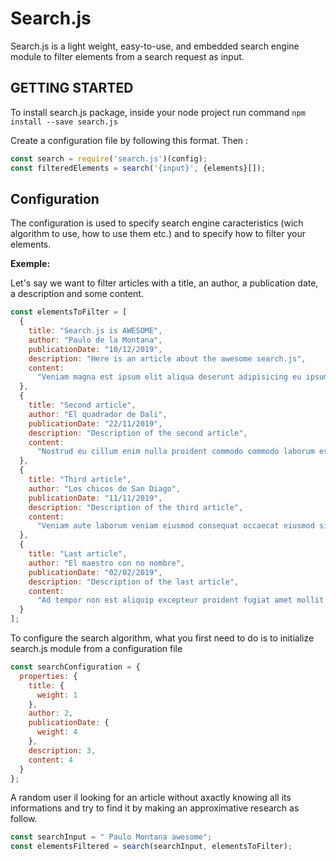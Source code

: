 # Search.js

Search.js is a light weight, easy-to-use, and embedded search engine module to filter elements from a search request as input.

## GETTING STARTED

To install search.js package, inside your node project run command `npm install --save search.js`

Create a configuration file by following this format. Then :

```js
const search = require('search.js')(config);
const filteredElements = search('{input}', {elements}[]);
```

## Configuration

The configuration is used to specify search engine caracteristics (wich algorithm to use, how to use them etc.) and to specify how to filter your elements.

**Exemple:**

Let's say we want to filter articles with a title, an author, a publication date, a description and some content.

```js
const elementsToFilter = [
  {
    title: "Search.js is AWESOME",
    author: "Paulo de la Montana",
    publicationDate: "10/12/2019",
    description: "Here is an article about the awesome search.js",
    content:
      "Veniam magna est ipsum elit aliqua deserunt adipisicing eu ipsum incididunt sint ut. Occaecat et nulla anim sunt velit laborum mollit dolore. Nostrud nisi culpa commodo ullamco qui. Deserunt est adipisicing aute id. Id sunt adipisicing amet incididunt ea quis sint mollit qui."
  },
  {
    title: "Second article",
    author: "El quadrador de Dali",
    publicationDate: "22/11/2019",
    description: "Description of the second article",
    content:
      "Nostrud eu cillum enim nulla proident commodo commodo laborum est nostrud proident tempor fugiat officia. Nisi dolor consequat labore adipisicing culpa magna. Nostrud do id amet est Lorem. Veniam qui amet proident aute sunt et adipisicing et eu incididunt eu laboris dolor consectetur."
  },
  {
    title: "Third article",
    author: "Los chicos de San Diago",
    publicationDate: "11/11/2019",
    description: "Description of the third article",
    content:
      "Veniam aute laborum veniam eiusmod consequat occaecat eiusmod sit proident. Eu dolore proident minim non commodo ad et enim duis irure adipisicing. Magna velit nostrud non laborum proident et adipisicing reprehenderit sunt nisi laborum dolore qui et."
  },
  {
    title: "Last article",
    author: "El maestro con no nombre",
    publicationDate: "02/02/2019",
    description: "Description of the last article",
    content:
      "Ad tempor non est aliquip excepteur proident fugiat amet mollit aliquip. Proident qui do aliquip ex culpa sint ea ea ullamco consequat adipisicing voluptate. Aliqua ad incididunt ullamco laboris adipisicing irure velit nisi esse ullamco amet in adipisicing dolore."
  }
];
```

To configure the search algorithm, what you first need to do is to initialize search.js module from a configuration file

```js
const searchConfiguration = {
  properties: {
    title: {
      weight: 1
    },
    author: 2,
    publicationDate: {
      weight: 4
    },
    description: 3,
    content: 4
  }
};
```

A random user il looking for an article without axactly knowing all its informations and try to find it by making an approximative research as follow.

```js
const searchInput = " Paulo Montana awesome";
const elementsFiltered = search(searchInput, elementsToFilter);
```
